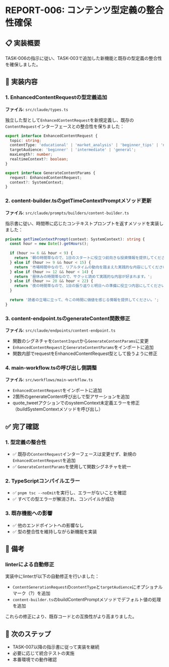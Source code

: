 # REPORT-006: コンテンツ型定義の整合性確保

## 📋 実装概要
TASK-006の指示に従い、TASK-003で追加した新機能と既存の型定義の整合性を確保しました。

## 🎯 実装内容

### 1. EnhancedContentRequestの型定義追加
**ファイル**: `src/claude/types.ts`

独立した型として`EnhancedContentRequest`を新規定義し、既存の`ContentRequest`インターフェースとの整合性を保ちました：

```typescript
export interface EnhancedContentRequest {
  topic: string;
  contentType: 'educational' | 'market_analysis' | 'beginner_tips' | 'news_commentary';
  targetAudience: 'beginner' | 'intermediate' | 'general';
  maxLength?: number;
  realtimeContext?: boolean;
}

export interface GenerateContentParams {
  request: EnhancedContentRequest;
  context?: SystemContext;
}
```

### 2. content-builder.tsのgetTimeContextPromptメソッド更新
**ファイル**: `src/claude/prompts/builders/content-builder.ts`

指示書に従い、時間帯に応じたコンテキストプロンプトを返すメソッドを実装しました：

```typescript
private getTimeContextPrompt(context: SystemContext): string {
  const hour = new Date().getHours();
  
  if (hour >= 6 && hour < 9) {
    return '朝の時間帯なので、1日のスタートに役立つ前向きな投資情報を提供してください。';
  } else if (hour >= 9 && hour < 15) {
    return '市場時間中なので、リアルタイムの動向を踏まえた実践的な内容にしてください。';
  } else if (hour >= 12 && hour < 14) {
    return '昼休みの時間帯なので、サクッと読めて実践的な内容が好まれます。';
  } else if (hour >= 20 && hour < 22) {
    return '夜の時間帯なので、1日の振り返りと明日への準備に役立つ内容にしてください。';
  }
  
  return '読者の立場に立って、今この時間に価値を感じる情報を提供してください。';
}
```

### 3. content-endpoint.tsのgenerateContent関数修正
**ファイル**: `src/claude/endpoints/content-endpoint.ts`

- 関数のシグネチャを`ContentInput`から`GenerateContentParams`に変更
- `EnhancedContentRequest`と`GenerateContentParams`をインポートに追加
- 関数内部でrequestをEnhancedContentRequest型として扱うように修正

### 4. main-workflow.tsの呼び出し側調整
**ファイル**: `src/workflows/main-workflow.ts`

- `EnhancedContentRequest`をインポートに追加
- 2箇所のgenerateContent呼び出しで型アサーションを追加
- quote_tweetアクションでのsystemContext未定義エラーを修正（buildSystemContextメソッドを呼び出し）

## ✅ 完了確認

### 1. 型定義の整合性
- ✅ 既存の`ContentRequest`インターフェースは変更せず、新規の`EnhancedContentRequest`を追加
- ✅ `GenerateContentParams`を使用して関数シグネチャを統一

### 2. TypeScriptコンパイルエラー
- ✅ `pnpm tsc --noEmit`を実行し、エラーがないことを確認
- ✅ すべての型エラーが解消され、コンパイルが成功

### 3. 既存機能への影響
- ✅ 他のエンドポイントへの影響なし
- ✅ 型の整合性を維持しながら新機能を実装

## 📝 備考

### linterによる自動修正
実装中にlinterが以下の自動修正を行いました：
- `ContentGenerationRequest`の`contentType`と`targetAudience`にオプショナルマーク（?）を追加
- `content-builder.ts`のbuildContentPromptメソッドでデフォルト値の処理を追加

これらの修正により、既存コードとの互換性がより高まりました。

## 🚀 次のステップ
- TASK-007以降の指示書に従って実装を継続
- 必要に応じて統合テストの実施
- 本番環境での動作確認